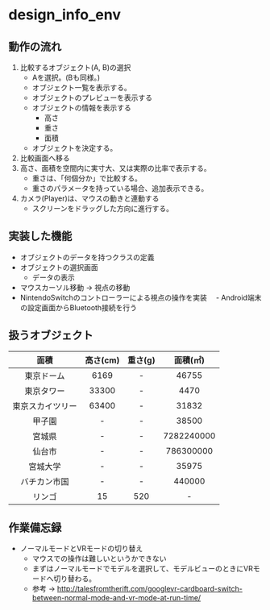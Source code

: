 # **design_info_env**

## **動作の流れ**
1. 比較するオブジェクト(A, B)の選択
    - Aを選択。(Bも同様。)
    - オブジェクト一覧を表示する。
    - オブジェクトのプレビューを表示する
    - オブジェクトの情報を表示する
      - 高さ
      - 重さ
      - 面積
    - オブジェクトを決定する。
2. 比較画面へ移る
3. 高さ、面積を空間内に実寸大、又は実際の比率で表示する。
    - 重さは、「何個分か」で比較する。
    - 重さのパラメータを持っている場合、追加表示できる。
4. カメラ(Player)は、マウスの動きと連動する
    - スクリーンをドラッグした方向に進行する。

## 実装した機能
- オブジェクトのデータを持つクラスの定義
- オブジェクトの選択画面
  - データの表示
- マウスカーソル移動 -> 視点の移動
- NintendoSwitchのコントローラーによる視点の操作を実装
　- Android端末の設定画面からBluetooth接続を行う

## 扱うオブジェクト
|面積|高さ(cm)|重さ(g)|面積(㎡)|
|:---:|:---:|:---:|:---:|
|東京ドーム|6169|-|46755|
|東京タワー|33300|-|4470|
|東京スカイツリー|63400|-|31832|
|甲子園|-|-|38500|
|宮城県|-|-|7282240000|
|仙台市|-|-|786300000|
|宮城大学|-|-|35975|
|バチカン市国|-|-|440000|
|リンゴ|15|520|-|

## 作業備忘録
- ノーマルモードとVRモードの切り替え
    - マウスでの操作は難しいというかできない
    - まずはノーマルモードでモデルを選択して、モデルビューのときにVRモードへ切り替わる。
    - 参考 -> http://talesfromtherift.com/googlevr-cardboard-switch-between-normal-mode-and-vr-mode-at-run-time/
